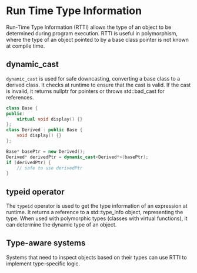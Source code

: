 # Run Time Type Information

Run-Time Type Information (RTTI) allows the type of an object to be determined during program execution. RTTI is useful in polymorphism, where the type of an object pointed to by a base class pointer is not known at compile time.

## dynamic_cast
`dynamic_cast` is used for safe downcasting, converting a base class to a derived class. It checks at runtime to ensure that the cast is valid. If the cast is invalid, it returns nullptr for pointers or throws std::bad_cast for references.

```cpp
class Base {
public:
    virtual void display() {}
};
class Derived : public Base {
    void display() {}
};

Base* basePtr = new Derived();
Derived* derivedPtr = dynamic_cast<Derived*>(basePtr);
if (derivedPtr) {
    // safe to use derivedPtr
}
```

## typeid operator
The `typeid` operator is used to get the type information of an expression at runtime. It returns a reference to a std::type_info object, representing the type. When used with polymorphic types (classes with virtual functions), it can determine the dynamic type of an object.

## Type-aware systems
Systems that need to inspect objects based on their types can use RTTI to implement type-specific logic.
